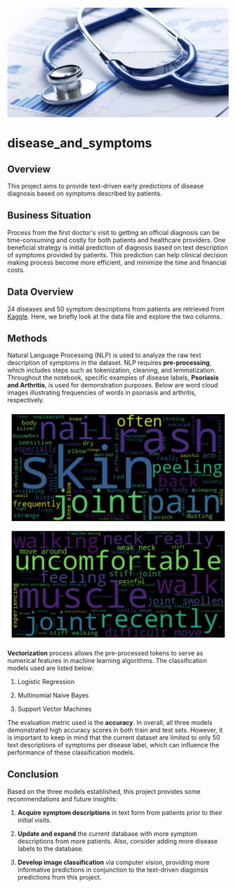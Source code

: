 ![image](/images/healthcare.png)

# disease_and_symptoms

## Overview

This project aims to provide text-driven early predictions of disease diagnosis based on symptoms described by patients.

## Business Situation

Process from the first doctor's visit to getting an official diagnosis can be time-consuming and costly for both patients and healthcare providers. One beneficial strategy is initial prediction of diagnosis based on text description of symptoms provided by patients. This prediction can help clinical decision making process become more efficient, and minimize the time and financial costs.

## Data Overview

24 diseases and 50 symptom descriptions from patients are retrieved from [Kaggle](https://www.kaggle.com/datasets/niyarrbarman/symptom2disease). Here, we briefly look at the data file and explore the two columns.

## Methods

Natural Language Processing (NLP) is used to analyze the raw text description of symptoms in the dataset. NLP requires **pre-processing**, which includes steps such as tokenization, cleaning, and lemmatization. Throughout the notebook, specific examples of disease labels, **Psoriasis and Arthritis**, is used for demonstration purposes. Below are word cloud images illustrating frequencies of words in psoriasis and arthritis, respectively.

![image](./images/wordcloud_1.png)
![image](./images/wordcloud_2.png)

 **Vectorization** process allows the pre-processed tokens to serve as numerical features in machine learning algorithms. The classification models used are listed below:

 1. Logistic Regression

 2. Multinomial Naive Bayes

 3. Support Vector Machines

 The evaluation metric used is the **accuracy**. In overall, all three models demonstrated high accuracy scores in both train and test sets. However, it is important to keep in mind that the current dataset are limited to only 50 text descriptions of symptoms per disease label, which can influence the performance of these classification models.

 ## Conclusion

Based on the three models established, this project provides some recommendations and future insights:

1. **Acquire symptom descriptions** in text form from patients prior to their initial visits.

2. **Update and expand** the current database with more symptom descriptions from more patients. Also, consider adding more disease labels to the database.

3. **Develop image classification** via computer vision, providing more informative predictions in conjunction to the text-driven diagonsis predictions from this project.